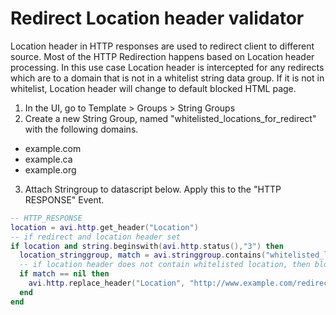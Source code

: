 # Redirect	Location	header	validator

Location	 header	 in	 HTTP	 responses	 are	 used	 to	 redirect	 client	 to	 different	 source.	 Most	 of	 the	 HTTP Redirection	happens	based	on	Location	header	processing.	In	this	use	case	Location	header is	intercepted
for any	redirects	which	are	to	a	domain	that	is	not	in	a	whitelist	string	data	group.	If	it	is	not	in	whitelist,	Location	header	will	change	to default	blocked	HTML	page.

1. In the UI, go to Template > Groups > String Groups
2. Create a new String Group, named "whitelisted_locations_for_redirect" with the following domains.
  - example.com
  - example.ca
  - example.org
3. Attach Stringroup to datascript below. Apply this to the "HTTP RESPONSE" Event.

```lua
-- HTTP_RESPONSE
location = avi.http.get_header("Location")
-- if redirect and location header set
if location and string.beginswith(avi.http.status(),"3") then
  location_stringgroup, match = avi.stringgroup.contains("whitelisted_locations_for_redirect", location )
  -- if location header does not contain whitelisted location, then block redirect to unknown location and redirect to default page
  if match == nil then
    avi.http.replace_header("Location", "http://www.example.com/redirect_blocked.html")
  end
end
```
